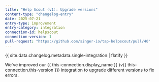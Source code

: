 ```yaml
---
title: "Help Scout (v1): Upgrade versions"
content-type: "changelog-entry"
date: 2025-07-21
entry-type: improvement
entry-category: integration
connection-id: helpscout
connection-version: 1
pull-request: "https://github.com/singer-io/tap-helpscout/pull/40"
---
```

{{ site.data.changelog.metadata.single-integration | flatify }}

We've improved our {{ this-connection.display_name }} (v{{ this-connection.this-version }}) integration to upgrade different versions to fix errors.